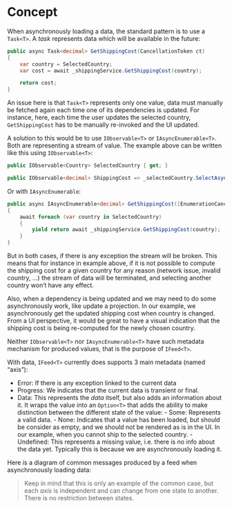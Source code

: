 # Concept

When asynchronously loading a data, the standard pattern is to use a `Task<T>`. A _task_ represents data which  will be available in the future:
```csharp
public async Task<decimal> GetShippingCost(CancellationToken ct)
{
	var country = SelectedCountry;
	var cost = await _shippingService.GetShippingCost(country);

	return cost;
}
```
An issue here is that `Task<T>` represents only one value, data must manually be fetched again each time one of its dependencies is updated. For instance, here, each time the user updates the selected country, `GetShippingCost` has to be manually re-invoked and the UI updated.

A solution to this would be to use `IObservable<T>` or `IAsyncEnumerable<T>`. Both are representing a stream of value. The example above can be written like this using `IObservable<T>`:
```csharp
public IObservable<Country> SelectedCountry { get; }

public IObservable<decimal> ShippingCost => _selectedCountry.SelectAsync(country => _shippingService.GetShippingCost(country));
```
Or with `IAsyncEnumerable`:
```csharp
public async IAsyncEnumerable<decimal> GetShippingCost([EnumerationCancellation] CancellationToken ct = default)
{
	await foreach (var country in SelectedCountry)
	{
		yield return await _shippingService.GetShippingCost(country);
	}
}
```

But in both cases, if there is any exception the stream will be broken. This means that for instance in example above, if it is not possible to compute the shipping cost for a given country for any reason (network issue, invalid country, …) the stream of data will be terminated, and selecting another country won’t have any effect.

Also, when a dependency is being updated and we may need to do some asynchronously work, like update a projection. In our example, we asynchronously get the updated shipping cost when country is changed. From a UI perspective, it would be great to have a visual indication that the shipping cost is being re-computed for the newly chosen country.

Neither `IObservable<T>` nor `IAsyncEnumerable<T>` have such metadata mechanism for produced values, that is the purpose of `IFeed<T>`.

With data, `IFeed<T>` currently does supports 3 main metadata (named “axis”):
* Error: If there is any exception linked to the current data
* Progress: We indicates that the current data is transient or final.
* Data: This represents the _data_ itself, but also adds an information about it. 
	It wraps the value into an `Option<T>` that adds the ability to make distinction between the different state of the value:
		- Some: Represents a valid data.
		- None: Indicates that a value has been loaded, but should be consider as empty, and we should not be rendered as is in the UI. In our example, when you cannot ship to the selected country.
		- Undefined: This represents a missing value, i.e. there is no info about the data yet. Typically this is because we are asynchronously loading it.

Here is a diagram of common messages produced by a feed when asynchronously loading data:


> Keep in mind that this is only an example of the common case, but each _axis_ is independent and can change from one state to another. There is no restriction between states.
